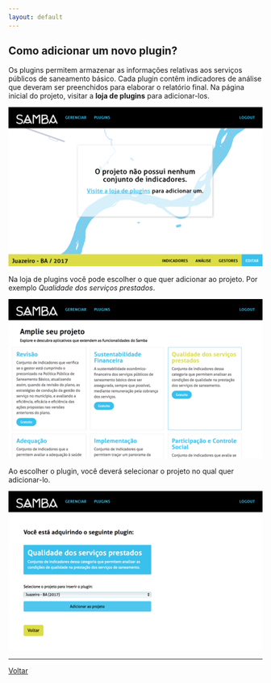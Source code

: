 ```yaml
---
layout: default
---
```


## Como adicionar um novo plugin?

Os plugins permitem armazenar as informações relativas aos serviços públicos de saneamento básico. Cada plugin contêm indicadores de análise que deveram ser preenchidos para elaborar o relatório final.
Na página inicial do projeto, visitar a **loja de plugins** para adicionar-los.

![](_images/passo10.png)

Na loja de plugins você pode escolher o que quer adicionar ao projeto. Por exemplo _Qualidade dos serviços prestados_.

![](_images/passo11.png)

Ao escolher o plugin, você deverá selecionar o projeto no qual quer adicionar-lo.

![](_images/passo12.png)

* * *

[Voltar](index)
